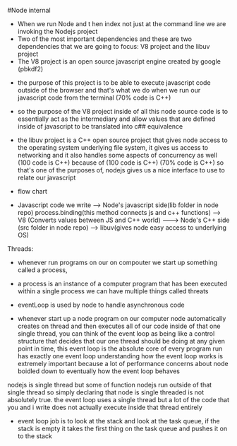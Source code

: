 #Node internal

- When we run Node and t hen index not just at the command line we are invoking the Nodejs project
- Two of the most important dependencies and these are two dependencies that we are going to focus: V8 project and the libuv project
- The V8 project is an open source javascript engine created by google (pbkdf2)

* the purpose of this project is to be able to execute javascript code outside of the browser and that's what we do when we run our javascript code from the terminal (70% code is C++)
+ so the purpose of the V8 project inside of all this node source code is to essentially act as the intermediary and allow values that are defined inside of javascript to be translated into c## equivalence
* the libuv project is a C++ open source project that gives node access to the operating system underlying file system, it gives us access to networking and it also handles some aspects of concurrency as well (100 code is C++)
because of (100 code is C++) (70% code is C++) so that's one of the purposes of, nodejs gives us a nice interface to use to relate our javascript

- flow chart
+ Javascript code we write --> Node's javascript side(lib folder in node repo) process.binding(this method connects js and c++ functions) --> V8 (Converts values between JS and C++ world) ---> Node's C++ side (src folder in node repo) --> libuv(gives node easy access to underlying OS)

Threads: 
- whenever run programs on our on compouter we start up something called a process,
+ a process is an instance of a computer program that has been executed within a single process we can have multiple things called threats

- eventLoop is used by node to handle asynchronous code
+ whenever start up a node program on our computer node automatically creates on thread and then executes all of our code inside of that one single thread, you can think of the event loop as being like a control structure that decides that our one thread should be doing at any given point in time, this event loop is the absolute core of every program run has exactly one event loop understanding how the event loop works is extremely important because a lot of performance concerns about node boidled down to eventually how the event loop behaves

nodejs is single thread but some of function nodejs run outside of that single thread so simply declaring that node is single threaded is not absolutely true. the event loop uses a single thread but a lot of the code that you and i write does not actually execute inside that thread entirely

- event loop job is to look at the stack and look at the task queue, if the stack is empty it takes the first thing on the task queue and pushes it on to the stack